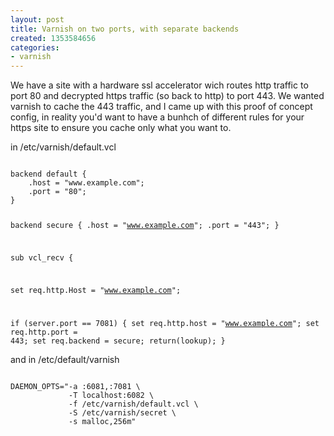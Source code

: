 ```yaml
---
layout: post
title: Varnish on two ports, with separate backends
created: 1353584656
categories:
- varnish
---
```

<p>We have a site with a hardware ssl accelerator wich routes http traffic to port 80 and decrypted https traffic (so back to http) to port 443. We wanted varnish to cache the 443 traffic, and I came up with this proof of concept config, in reality you'd want to have a bunhch of different rules for your https site to ensure you cache only what you want to. </p>

<p>in /etc/varnish/default.vcl</p>


<code>
backend default {
    .host = "www.example.com";
    .port = "80";
}

backend secure {
        .host = "www.example.com";
        .port = "443";
}




sub vcl_recv {

set req.http.Host = "www.example.com";


if (server.port == 7081) {
                set req.http.host = "www.example.com";
                set req.http.port = 443;
                set req.backend = secure;
                return(lookup);
}
</code>

<p>and in /etc/default/varnish</p>


<code>
DAEMON_OPTS="-a :6081,:7081 \
             -T localhost:6082 \
             -f /etc/varnish/default.vcl \
             -S /etc/varnish/secret \
             -s malloc,256m"

</code>
